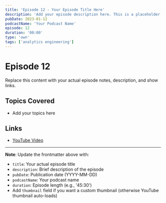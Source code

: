 ```yaml
---
title: 'Episode 12 - Your Episode Title Here'
description: 'Add your episode description here. This is a placeholder for your podcast episode.'
pubDate: 2023-01-12
podcastName: 'Your Podcast Name'
episode: 12
duration: '00:00'
type: 'own'
tags: ['analytics engineering']
---
```


# Episode 12

Replace this content with your actual episode notes, description, and show links.

## Topics Covered
- Add your topics here

## Links
- [YouTube Video](https://www.youtube.com/watch?v=REPLACE_WITH_YOUR_VIDEO_ID)

---

**Note**: Update the frontmatter above with:
- `title`: Your actual episode title
- `description`: Brief description of the episode
- `pubDate`: Publication date (YYYY-MM-DD)
- `podcastName`: Your podcast name
- `duration`: Episode length (e.g., '45:30')
- Add `thumbnail` field if you want a custom thumbnail (otherwise YouTube thumbnail auto-loads)
